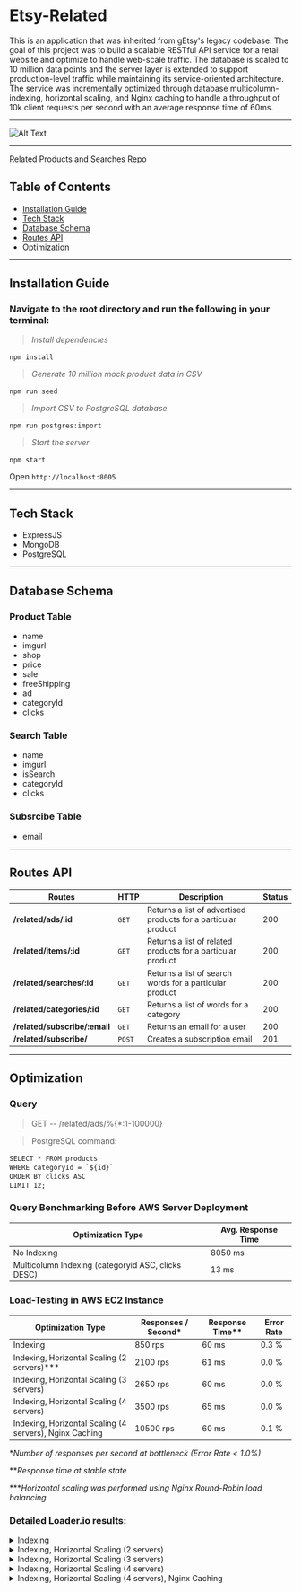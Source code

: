 # Etsy-Related
This is an application that was inherited from gEtsy's legacy codebase. The goal of this project was to build a scalable RESTful API service for a retail website and optimize to handle web-scale traffic. The database is scaled to 10 million data points and the server layer is extended to support production-level traffic while maintaining its service-oriented architecture. The service was incrementally optimized through database multicolumn-indexing, horizontal scaling, and Nginx caching to handle a throughput of 10k client requests per second with an average response time of 60ms.

---

![Alt Text](https://media.giphy.com/media/Gq9TD5Py840rYYecZg/giphy.gif)

---

Related Products and Searches Repo
## Table of Contents
* [Installation Guide](#installation-guide)
* [Tech Stack](#tech-stack)
* [Database Schema](#database-schema)
* [Routes API](#routes-api)
* [Optimization](#optimization)

---

## Installation Guide

### Navigate to the root directory and run the following in your terminal:

>*Install dependencies*
```
npm install
```
>*Generate 10 million mock product data in CSV*
```
npm run seed
```
>*Import CSV to PostgreSQL database*
```
npm run postgres:import
```
>*Start the server*
```
npm start
```
Open `http://localhost:8005`

---

## Tech Stack
- ExpressJS
- MongoDB
- PostgreSQL

---

## Database Schema

### Product Table
- name
- imgurl
- shop
- price
- sale
- freeShipping
- ad
- categoryId
- clicks

### Search Table
- name
- imgurl
- isSearch
- categoryId
- clicks

### Subsrcibe Table
- email

---

## Routes API
Routes | HTTP | Description | Status
--- | --- | --- | ---
**/related/ads/:id** | `GET` | Returns a list of advertised products for a particular product | 200
**/related/items/:id** | `GET` | Returns a list of related products for a particular product | 200
**/related/searches/:id** | `GET` | Returns a list of search words for a particular product | 200
**/related/categories/:id** | `GET` | Returns a list of words for a category | 200
**/related/subscribe/:email** | `GET` | Returns an email for a user | 200
**/related/subscribe/** | `POST` | Creates a subscription email | 201

---

## Optimization

### Query
>GET -- /related/ads/%{*:1-100000}

>PostgreSQL command:
```
SELECT * FROM products
WHERE categoryId = `${id}`
ORDER BY clicks ASC
LIMIT 12;
```

### Query Benchmarking Before AWS Server Deployment
Optimization Type | Avg. Response Time
--- | ---
No Indexing | 8050 ms
Multicolumn Indexing (categoryid ASC, clicks DESC) | 13 ms

### Load-Testing in AWS EC2 Instance
Optimization Type | Responses / Second* | Response Time** |  Error Rate
--- | --- | --- | ---
Indexing | 850 rps | 60 ms | 0.3 %
Indexing, Horizontal Scaling (2 servers)*** | 2100 rps | 61 ms | 0.0 %
Indexing, Horizontal Scaling (3 servers) | 2650 rps | 60 ms | 0.0 %
Indexing, Horizontal Scaling (4 servers) | 3500 rps | 65 ms | 0.0 %
Indexing, Horizontal Scaling (4 servers), Nginx Caching | 10500 rps | 60 ms | 0.1 %

**Number of responses per second at bottleneck (Error Rate < 1.0%)*

***Response time at stable state*

****Horizontal scaling was performed using Nginx Round-Robin load balancing*

### Detailed Loader.io results:

<details>
<summary>Indexing</summary>
<br>

![](readme-assets/indexing.png)

</details>

<details>
<summary>Indexing, Horizontal Scaling (2 servers)</summary>
<br>

![](readme-assets/2Servers.png)

</details>

<details>
<summary>Indexing, Horizontal Scaling (3 servers)</summary>

<br>

![](readme-assets/3Servers.png)

</details>

<details>
<summary>Indexing, Horizontal Scaling (4 servers)</summary>

<br>

![](readme-assets/4Servers.png)

</details>

<details>
<summary>Indexing, Horizontal Scaling (4 servers), Nginx Caching</summary>

<br>

![](readme-assets/caching.png)

</details>
